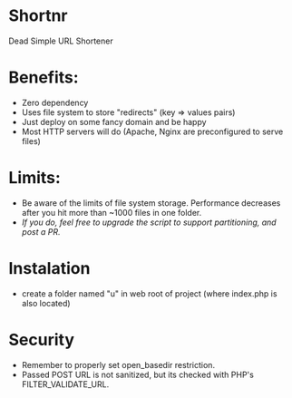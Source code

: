 # Shortnr
Dead Simple URL Shortener

# Benefits:
- Zero dependency
- Uses file system to store "redirects" (key => values pairs)
- Just deploy on some fancy domain and be happy
- Most HTTP servers will do (Apache, Nginx are preconfigured to serve files)

# Limits:
- Be aware of the limits of file system storage. Performance decreases after you hit more than ~1000 files in one folder.
- *If you do, feel free to upgrade the script to support partitioning, and post a PR.*

# Instalation
- create a folder named "u" in web root of project (where index.php is also located)

# Security
- Remember to properly set open_basedir restriction.
- Passed POST URL is not sanitized, but its checked with PHP's FILTER_VALIDATE_URL.
